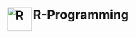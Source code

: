 # R-Programming <img align="left" alt="R" width="55px" src="https://en.wikipedia.org/wiki/R_(programming_language)#/media/File:R_logo.svg"/>
